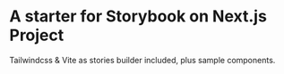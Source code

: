 <!-- ![alt](file:///../presentation.png) -->
<img href="../presentation.png"/>

# A starter for Storybook on Next.js Project
Tailwindcss & Vite as stories builder included, plus sample components.

